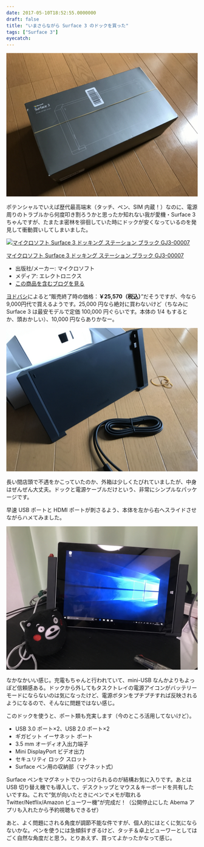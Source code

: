 ```yaml
---
date: 2017-05-10T18:52:55.0000000
draft: false
title: "いまさらながら Surface 3 のドックを買った"
tags: ["Surface 3"]
eyecatch: 
---
```

<p><span itemscope itemtype="http://schema.org/Photograph"><img src="20170510152323.jpg" alt="f:id:daruyanagi:20170510152323j:plain" title="f:id:daruyanagi:20170510152323j:plain" class="hatena-fotolife" itemprop="image"></span></p><p>ポテンシャルでいえば歴代最高端末（タッチ、ペン、SIM 内蔵！）なのに、電源周りのトラブルから何度叩き割ろうかと思ったか知れない我が愛機・Surface 3 ちゃんですが、たまたま密林を徘徊していた時にドックが安くなっているのを発見して衝動買いしてしまいました。</p><p><div class="hatena-asin-detail"><a href="http://www.amazon.co.jp/exec/obidos/ASIN/B00XXCQDR6/bestylesnet-22/"><img src="https://images-fe.ssl-images-amazon.com/images/I/31U9R3gAx0L._SL160_.jpg" class="hatena-asin-detail-image" alt="マイクロソフト Surface 3 ドッキング ステーション ブラック GJ3-00007" title="マイクロソフト Surface 3 ドッキング ステーション ブラック GJ3-00007"></a><div class="hatena-asin-detail-info"><p class="hatena-asin-detail-title"><a href="http://www.amazon.co.jp/exec/obidos/ASIN/B00XXCQDR6/bestylesnet-22/">マイクロソフト Surface 3 ドッキング ステーション ブラック GJ3-00007</a></p><ul><li><span class="hatena-asin-detail-label">出版社/メーカー:</span> マイクロソフト</li><li><span class="hatena-asin-detail-label">メディア:</span> エレクトロニクス</li><li><a href="http://d.hatena.ne.jp/asin/B00XXCQDR6/bestylesnet-22" target="_blank">この商品を含むブログを見る</a></li></ul></div><div class="hatena-asin-detail-foot"></div></div></p><p><a href="http://www.yodobashi.com/%E3%83%9E%E3%82%A4%E3%82%AF%E3%83%AD%E3%82%BD%E3%83%95%E3%83%88-Microsoft-GJ3-00007-Surface-3-%E3%83%89%E3%83%83%E3%82%AD%E3%83%B3%E3%82%B0%E3%82%B9%E3%83%86%E3%83%BC%E3%82%B7%E3%83%A7%E3%83%B3/pd/100000001002736706/">&#x30E8;&#x30C9;&#x30D0;&#x30B7;</a>によると“販売終了時の価格：<b>￥25,570（税込）</b>”だそうですが、今なら9,000円代で買えるようです。25,000 円なら絶対に買わないけど（ちなみに Surface 3 は最安モデルで定価 100,000 円ぐらいです。本体の 1/4 もするとか、頭おかしい）、10,000 円ならありかなー。</p><p><span itemscope itemtype="http://schema.org/Photograph"><img src="20170510152447.jpg" alt="f:id:daruyanagi:20170510152447j:plain" title="f:id:daruyanagi:20170510152447j:plain" class="hatena-fotolife" itemprop="image"></span></p><p>長い間店頭で不遇をかこっていたのか、外箱は少しくたびれていましたが、中身はぜんぜん大丈夫。ドックと電源ケーブルだけという、非常にシンプルなパッケージです。</p><p>早速 USB ポートと HDMI ポートが刺さるよう、本体を左から右へスライドさせながらハメてみました。</p><p><span itemscope itemtype="http://schema.org/Photograph"><img src="20170510152731.jpg" alt="f:id:daruyanagi:20170510152731j:plain" title="f:id:daruyanagi:20170510152731j:plain" class="hatena-fotolife" itemprop="image"></span></p><p>なかなかいい感じ。充電もちゃんと行われていて、mini-USB なんかよりもよっぽど信頼感ある。ドックから外してもタスクトレイの電源アイコンがバッテリーモードにならないのは気になったけど、電源ボタンをプチプチすれば反映されるようになるので、そんなに問題ではない感じ。</p><p>このドックを使うと、ポート類も充実します（今のところ活用してないけど）。</p>

<ul>
<li>USB 3.0 ポート×2、USB 2.0 ポート×2</li>
<li>ギガビット イーサネット ポート</li>
<li>3.5 mm オーディオ入出力端子</li>
<li>Mini DisplayPort ビデオ出力</li>
<li>セキュリティ ロック スロット</li>
<li>Surface ペン用の収納部（マグネット式）</li>
</ul><p>Surface ペンをマグネットでひっつけられるのが結構お気に入りです。あとは USB 切り替え機でも導入して、デスクトップとマウス＆キーボードを共有したいですね。これで“気が向いたときにペンでメモが取れる Twitter/Netflix/Amazon ビューワー機”が完成だ！（公開停止にした Abema アプリも入れたから予約視聴もできるぜ）</p><p>あと、よく問題にされる角度が調節不能な件ですが、個人的にはとくに気にならないかな。ペンを使うには急傾斜すぎるけど、タッチ＆卓上ビューワーとしてはごく自然な角度だと思う。とりあえず、買ってよかったかなって感じ。</p>
